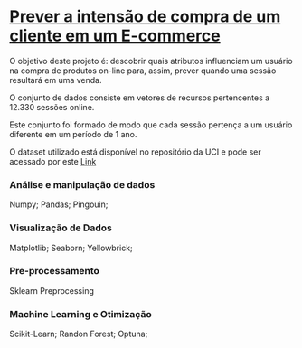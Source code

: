 # [Prever a intensão de compra de um cliente em um E-commerce](https://nbviewer.jupyter.org/github/JacqMenin/Prever-intensao-de-compra-de-ecommerce/blob/master/Previsao-Intensao-Compra-Ecommerce.ipynb)

O objetivo deste projeto é: descobrir quais atributos influenciam um usuário na compra de produtos on-line para, assim, prever quando uma sessão resultará em uma venda.

O conjunto de dados consiste em vetores de recursos pertencentes a 12.330 sessões online. 

Este conjunto foi formado de modo que cada sessão pertença a um usuário diferente em um período de 1 ano.

O dataset utilizado está disponível no repositório da UCI e pode ser acessado por este [Link](https://archive.ics.uci.edu/ml/datasets/Online+Shoppers+Purchasing+Intention+Dataset)

### Análise e manipulação de dados

Numpy; Pandas; Pingouin;

### Visualização de Dados

Matplotlib; Seaborn; Yellowbrick;

### Pre-processamento

Sklearn Preprocessing

### Machine Learning e Otimização

Scikit-Learn; Randon Forest; Optuna;
